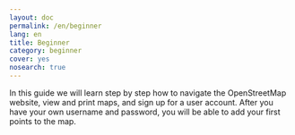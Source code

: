 ```yaml
---
layout: doc
permalink: /en/beginner
lang: en
title: Beginner
category: beginner
cover: yes
nosearch: true
---
```

In this guide we will learn step by step how to navigate the
OpenStreetMap website, view and print maps, and sign up for a user
account. After you have your own username and password, you will be able
to add your first points to the map.